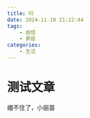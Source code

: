 ```yaml
---
title: 叼
date: 2024-11-10 21:22:44
tags:
    - 感悟
    - 家庭
categories:
    - 生活
---
```


# 测试文章
绷不住了，小丽苗
